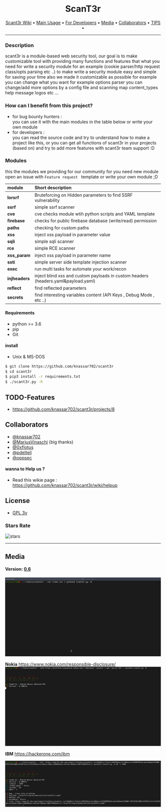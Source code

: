 <h1 align="center">
  <br>
  <br>
  ScanT3r
  <br>  
</h1>

<p align="center">
  <a href="https://github.com/knassar702/scant3r/wiki">Scant3r Wiki</a> •
  <a href="https://github.com/knassar702/scant3r/wiki/Usage">Main Usage</a> •
  <a href="https://github.com/knassar702/scant3r/wiki/for-developers">For Developers</a> •
  <a href="https://github.com/knassar702/scant3r#Media">Media</a> •
  <a href="https://github.com/knassar702/scant3r#Collaborators">Collaborators</a>  • 
  <a href="https://github.com/knassar702/scant3r/wiki/TIPS">TIPS</a> •
</p>

***

### Description
scant3r is a module-based web security tool, our goal is to make customizable tool with providing many functions and features that what you need for write a security module for an example (cookie parser/http request class/opts parsing etc ..) to make write a security module easy and simple for saving your time also we made it customizable as possible for example you can change what you want for example options parser you can change/add more options by a config file and scanning map content_types help message logos etc ...

### How can I benefit from this project?
* for bug bounty hunters : <br>
you can use it with the main modules in the table below or write your own module
* for developers : <br>
you can read the source code and try to understand how to make a project like this, or you can get all functions of scant3r in your projects (based on) and try to add more features with scant3r team support :D


### Modules

this the modules we providing for our community for you need new module open an issue with `Feature request
` template or write your own module ;D 

| module         | Short description                                           |
| :------------- | :-------------                                               |
| **lorsrf**     | Bruteforcing on Hidden parameters to find SSRF vulnerability |
| **ssrf**       | simple ssrf scanner                                          |
| **cve**        | cve checks module wtih python scripts and YAML template      |
| **firebase**   | checks for public firebase database (write/read) permission  |
| **paths**      | checking for custom paths                                    |
| **xss**        | inject xss payload in parameter value                        |
| **sqli**       | simple sqli scanner                                          |
| **rce**        | simple RCE scanner
| **xss_param** | inject xss payload in parameter name
| **ssti** | simple server side template injection scanner |
| **exec** | run multi tasks for automate your work/recon |
| **injheaders** | inject blind xss and custom payloads in custom headers (headers.yaml&payload.yaml)
| **reflect** | find reflected parameters 
| **secrets** | find interesting variables content (API Keys , Debug Mode , etc ..) |




#### Requirements
* python >= 3.6
* pip
* Git

#### install
* Unix & MS-DOS

```bash
$ git clone https://github.com/knassar702/scant3r
$ cd scant3r
$ pip3 install -r requirements.txt
$ ./scant3r.py -h
```


## TODO-Features
* https://github.com/knassar702/scant3r/projects/8

## Collaborators
* [@knassar702](https://github.com/knassar702)
* [@MariusVinaschi](https://github.com/MariusVinaschi) (big thanks)
* [@0xflotus](https://github.com/0xflotus)
* [@pdelteil](https://github.com/pdelteil)
* [@oppsec](https://github.com/oppsec)


#### wanna to Help us ?
* Read this wikie page : https://github.com/knassar702/scant3r/wiki/helpup 

## License
* [GPL 3v](https://github.com/knassar702/scant3r/blob/master/LICENSE)


### Stars Rate
![stars](https://starchart.cc/knassar702/scant3r.svg)

***

## Media

#### Version: [0.6](https://github.com/knassar702/scant3r/releases/tag/0.6)

![](.src/all.gif)

**Nokia** https://www.nokia.com/responsible-disclosure/
![](.src/nokia.gif)

**IBM** https://hackerone.com/ibm

![](.src/ibm.png)
